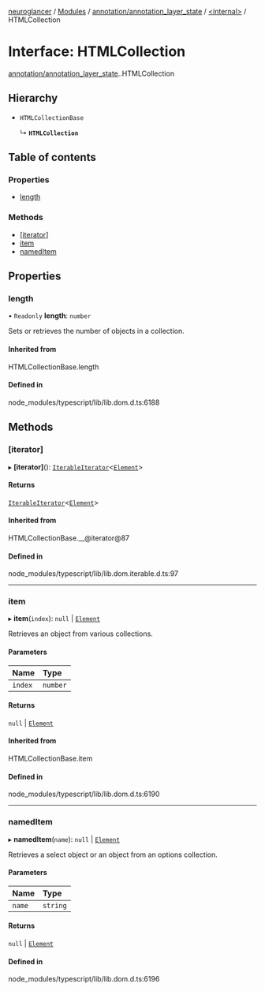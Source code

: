 [neuroglancer](../README.md) / [Modules](../modules.md) / [annotation/annotation\_layer\_state](../modules/annotation_annotation_layer_state.md) / [<internal\>](../modules/annotation_annotation_layer_state._internal_.md) / HTMLCollection

# Interface: HTMLCollection

[annotation/annotation_layer_state](../modules/annotation_annotation_layer_state.md).[<internal>](../modules/annotation_annotation_layer_state._internal_.md).HTMLCollection

## Hierarchy

- `HTMLCollectionBase`

  ↳ **`HTMLCollection`**

## Table of contents

### Properties

- [length](annotation_annotation_layer_state._internal_.HTMLCollection.md#length)

### Methods

- [[iterator]](annotation_annotation_layer_state._internal_.HTMLCollection.md#[iterator])
- [item](annotation_annotation_layer_state._internal_.HTMLCollection.md#item)
- [namedItem](annotation_annotation_layer_state._internal_.HTMLCollection.md#nameditem)

## Properties

### length

• `Readonly` **length**: `number`

Sets or retrieves the number of objects in a collection.

#### Inherited from

HTMLCollectionBase.length

#### Defined in

node_modules/typescript/lib/lib.dom.d.ts:6188

## Methods

### [iterator]

▸ **[iterator]**(): [`IterableIterator`](annotation_annotation_layer_state._internal_.IterableIterator.md)<[`Element`](../modules/annotation_annotation_layer_state._internal_.md#element)\>

#### Returns

[`IterableIterator`](annotation_annotation_layer_state._internal_.IterableIterator.md)<[`Element`](../modules/annotation_annotation_layer_state._internal_.md#element)\>

#### Inherited from

HTMLCollectionBase.\_\_@iterator@87

#### Defined in

node_modules/typescript/lib/lib.dom.iterable.d.ts:97

___

### item

▸ **item**(`index`): ``null`` \| [`Element`](../modules/annotation_annotation_layer_state._internal_.md#element)

Retrieves an object from various collections.

#### Parameters

| Name | Type |
| :------ | :------ |
| `index` | `number` |

#### Returns

``null`` \| [`Element`](../modules/annotation_annotation_layer_state._internal_.md#element)

#### Inherited from

HTMLCollectionBase.item

#### Defined in

node_modules/typescript/lib/lib.dom.d.ts:6190

___

### namedItem

▸ **namedItem**(`name`): ``null`` \| [`Element`](../modules/annotation_annotation_layer_state._internal_.md#element)

Retrieves a select object or an object from an options collection.

#### Parameters

| Name | Type |
| :------ | :------ |
| `name` | `string` |

#### Returns

``null`` \| [`Element`](../modules/annotation_annotation_layer_state._internal_.md#element)

#### Defined in

node_modules/typescript/lib/lib.dom.d.ts:6196

